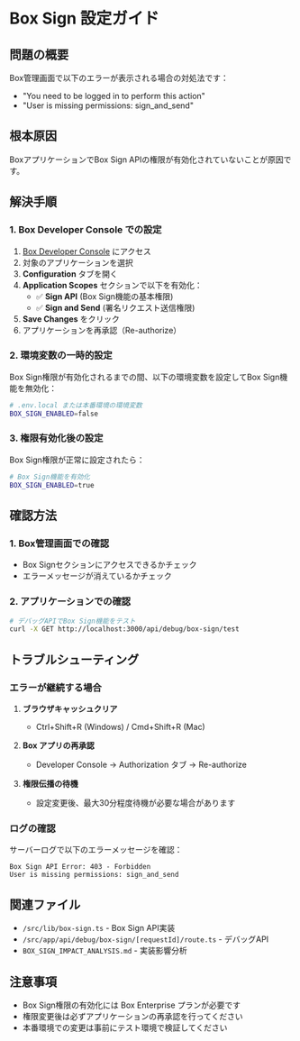 # Box Sign 設定ガイド

## 問題の概要

Box管理画面で以下のエラーが表示される場合の対処法です：

- "You need to be logged in to perform this action"
- "User is missing permissions: sign_and_send"

## 根本原因

BoxアプリケーションでBox Sign APIの権限が有効化されていないことが原因です。

## 解決手順

### 1. Box Developer Console での設定

1. [Box Developer Console](https://app.box.com/developers/console) にアクセス
2. 対象のアプリケーションを選択
3. **Configuration** タブを開く
4. **Application Scopes** セクションで以下を有効化：
   - ✅ **Sign API** (Box Sign機能の基本権限)
   - ✅ **Sign and Send** (署名リクエスト送信権限)
5. **Save Changes** をクリック
6. アプリケーションを再承認（Re-authorize）

### 2. 環境変数の一時的設定

Box Sign権限が有効化されるまでの間、以下の環境変数を設定してBox Sign機能を無効化：

```bash
# .env.local または本番環境の環境変数
BOX_SIGN_ENABLED=false
```

### 3. 権限有効化後の設定

Box Sign権限が正常に設定されたら：

```bash
# Box Sign機能を有効化
BOX_SIGN_ENABLED=true
```

## 確認方法

### 1. Box管理画面での確認
- Box Signセクションにアクセスできるかチェック
- エラーメッセージが消えているかチェック

### 2. アプリケーションでの確認
```bash
# デバッグAPIでBox Sign機能をテスト
curl -X GET http://localhost:3000/api/debug/box-sign/test
```

## トラブルシューティング

### エラーが継続する場合

1. **ブラウザキャッシュクリア**
   - Ctrl+Shift+R (Windows) / Cmd+Shift+R (Mac)

2. **Box アプリの再承認**
   - Developer Console → Authorization タブ → Re-authorize

3. **権限伝播の待機**
   - 設定変更後、最大30分程度待機が必要な場合があります

### ログの確認

サーバーログで以下のエラーメッセージを確認：
```
Box Sign API Error: 403 - Forbidden
User is missing permissions: sign_and_send
```

## 関連ファイル

- `/src/lib/box-sign.ts` - Box Sign API実装
- `/src/app/api/debug/box-sign/[requestId]/route.ts` - デバッグAPI
- `BOX_SIGN_IMPACT_ANALYSIS.md` - 実装影響分析

## 注意事項

- Box Sign権限の有効化には Box Enterprise プランが必要です
- 権限変更後は必ずアプリケーションの再承認を行ってください
- 本番環境での変更は事前にテスト環境で検証してください